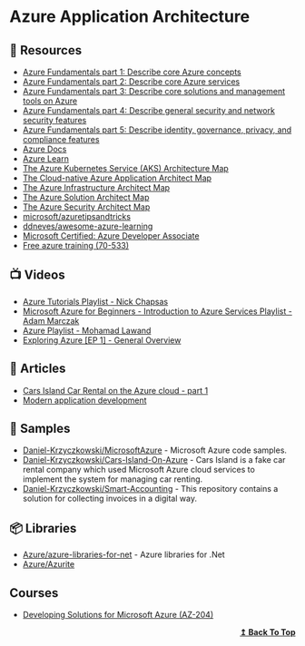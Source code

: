 
# Azure Application Architecture

## 📘 Resources
- [Azure Fundamentals part 1: Describe core Azure concepts](https://docs.microsoft.com/en-us/learn/paths/az-900-describe-cloud-concepts/)
- [Azure Fundamentals part 2: Describe core Azure services](https://docs.microsoft.com/en-us/learn/paths/az-900-describe-core-azure-services/)
- [Azure Fundamentals part 3: Describe core solutions and management tools on Azure](https://docs.microsoft.com/en-us/learn/paths/az-900-describe-core-solutions-management-tools-azure/)
- [Azure Fundamentals part 4: Describe general security and network security features](https://docs.microsoft.com/en-us/learn/paths/az-900-describe-general-security-network-security-features/)
- [Azure Fundamentals part 5: Describe identity, governance, privacy, and compliance features](https://docs.microsoft.com/en-us/learn/paths/az-900-describe-identity-governance-privacy-compliance-features/)
- [Azure Docs](docs.microsoft.com/en-us/azure)
- [Azure Learn](https://dotnet.microsoft.com/learn/azure/architecture)
- [The Azure Kubernetes Service (AKS) Architecture Map](https://techcommunity.microsoft.com/t5/azure-developer-community-blog/the-azure-kubernetes-service-aks-architecture-map/ba-p/1078714)
- [The Cloud-native Azure Application Architect Map](https://techcommunity.microsoft.com/t5/azure-developer-community-blog/the-cloud-native-azure-application-architect-map/ba-p/812242)
- [The Azure Infrastructure Architect Map](https://techcommunity.microsoft.com/t5/azure-developer-community-blog/the-azure-infrastructure-architect-map/ba-p/766268)
- [The Azure Solution Architect Map](https://techcommunity.microsoft.com/t5/azure-developer-community-blog/the-azure-solution-architect-map/ba-p/689700)
- [The Azure Security Architect Map](https://techcommunity.microsoft.com/t5/azure-developer-community-blog/the-azure-security-architect-map/ba-p/714091)
- [microsoft/azuretipsandtricks](https://github.com/microsoft/azuretipsandtricks) 
- [ddneves/awesome-azure-learning](https://github.com/ddneves/awesome-azure-learning)
- [Microsoft Certified: Azure Developer Associate](https://docs.microsoft.com/en-us/learn/certifications/azure-developer/)
- [Free azure training (70-533)](http://www.cloudranger.net/azure-training/)

## 📺 Videos
- [Azure Tutorials Playlist - Nick Chapsas](https://www.youtube.com/playlist?list=PLUOequmGnXxPPcrN0PFclBABXEckcPzYY)
- [Microsoft Azure for Beginners - Introduction to Azure Services Playlist - Adam Marczak](https://www.youtube.com/playlist?list=PLGjZwEtPN7j96A9JNpA4ouI3bH-uWZ0Ht)
- [Azure Playlist - Mohamad Lawand](https://www.youtube.com/playlist?list=PLcvTyQIWJ_ZrrcBn_tQ0Ny1VwJFpUIf5r)
- [Exploring Azure [EP 1] - General Overview](https://www.youtube.com/watch?v=0ZX76tr7myQ)
## 📕 Articles
- [Cars Island Car Rental on the Azure cloud - part 1](https://daniel-krzyczkowski.github.io/Cars-Island-Car-Rental-On-Azure-Cloud/)
- [Modern application development](https://azure.microsoft.com/en-us/solutions/modern-application-development/)

## 🚀 Samples

- [Daniel-Krzyczkowski/MicrosoftAzure](https://github.com/Daniel-Krzyczkowski/MicrosoftAzure) - Microsoft Azure code samples.
- [Daniel-Krzyczkowski/Cars-Island-On-Azure](https://github.com/Daniel-Krzyczkowski/Cars-Island-On-Azure) - Cars Island is a fake car rental company which used Microsoft Azure cloud services to implement the system for managing car renting.
- [Daniel-Krzyczkowski/Smart-Accounting](https://github.com/Daniel-Krzyczkowski/Smart-Accounting) - This repository contains a solution for collecting invoices in a digital way.
## 📦 Libraries
- [Azure/azure-libraries-for-net](https://github.com/Azure/azure-libraries-for-net) - Azure libraries for .Net
- [Azure/Azurite](https://github.com/Azure/Azurite)

## Courses
- [Developing Solutions for Microsoft Azure (AZ-204)](https://www.pluralsight.com/paths/developing-solutions-for-microsoft-azure-az-204)
<div align="right">
  <b><a href="#contents">↥ Back To Top</a></b>
</div>
	

